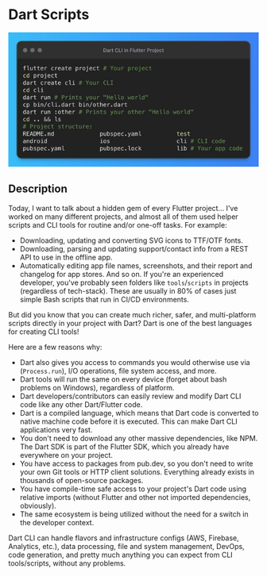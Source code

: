 # Dart Scripts

![Preview](./preview.jpeg)

## Description

Today, I want to talk about a hidden gem of every Flutter project... I've worked on many different projects, and almost all of them used helper scripts and CLI tools for routine and/or one-off tasks. For example:

- Downloading, updating and converting SVG icons to TTF/OTF fonts.
- Downloading, parsing and updating support/contact info from a REST API to use in the offline app.
- Automatically editing app file names, screenshots, and their report and changelog for app stores.
And so on. If you're an experienced developer, you've probably seen folders like `tools`/`scripts` in projects (regardless of tech-stack). These are usually in 80% of cases just simple Bash scripts that run in CI/CD environments.

But did you know that you can create much richer, safer, and multi-platform scripts directly in your project with Dart? Dart is one of the best languages for creating CLI tools!

Here are a few reasons why:

- Dart also gives you access to commands you would otherwise use via (`Process.run`), I/O operations, file system access, and more.
- Dart tools will run the same on every device (forget about bash problems on Windows), regardless of platform.
- Dart developers/contributors can easily review and modify Dart CLI code like any other Dart/Flutter code.
- Dart is a compiled language, which means that Dart code is converted to native machine code before it is executed. This can make Dart CLI applications very fast.
- You don't need to download any other massive dependencies, like NPM. The Dart SDK is part of the Flutter SDK, which you already have everywhere on your project.
- You have access to packages from pub.dev, so you don't need to write your own Git tools or HTTP client solutions. Everything already exists in thousands of open-source packages.
- You have compile-time safe access to your project's Dart code using relative imports (without Flutter and other not imported dependencies, obviously).
- The same ecosystem is being utilized without the need for a switch in the developer context.

Dart CLI can handle flavors and infrastructure configs (AWS, Firebase, Analytics, etc.), data processing, file and system management, DevOps, code generation, and pretty much anything you can expect from CLI tools/scripts, without any problems.
